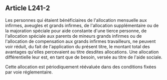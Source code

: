 ## Article L241-2

Les personnes qui étaient bénéficiaires de l'allocation mensuelle aux infirmes, aveugles et grands infirmes,
de l'allocation supplémentaire ou de la majoration spéciale pour aide constante d'une tierce personne, de
l'allocation spéciale aux parents de mineurs grands infirmes ou de l'allocation de compensation aux grands
infirmes travailleurs, ne peuvent voir réduit, du fait de l'application du présent titre, le montant total des
avantages qu'elles percevaient au titre desdites allocations. Une allocation différentielle leur est, en tant que
de besoin, versée au titre de l'aide sociale.

Cette allocation est périodiquement réévaluée dans des conditions fixées par voie réglementaire.

